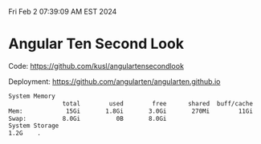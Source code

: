 Fri Feb  2 07:39:09 AM EST 2024

# Angular Ten Second Look

Code: https://github.com/kusl/angulartensecondlook

Deployment: https://github.com/angularten/angularten.github.io

```bash
System Memory
               total        used        free      shared  buff/cache   available
Mem:            15Gi       1.8Gi       3.0Gi       270Mi        11Gi        13Gi
Swap:          8.0Gi          0B       8.0Gi
System Storage
1.2G	.
```
```bash
